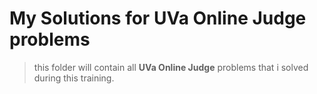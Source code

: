 # My Solutions for UVa Online Judge problems

> this folder will contain all **UVa Online Judge** problems that i solved during this training.